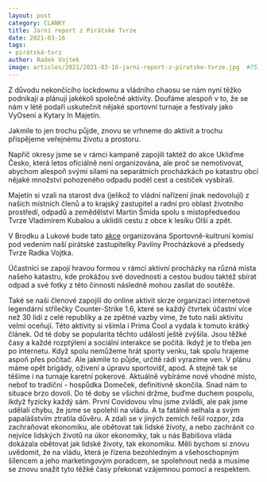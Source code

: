 ```yaml
---
layout: post
category: CLANKY
title: Jarní report z Pirátské Tvrze
date: 2021-03-16
tags: 
- pirátská-tvrz
author: Radek Vojtek
image: articles/2021/2021-03-16-jarni-report-z-piratske-tvrze.jpg  #751x422 pixelu
---
```

Z důvodu nekončícího lockdownu a vládního chaosu se nám nyní těžko podnikají a plánují jakékoli společné aktivity. Doufáme alespoň v to, že se nám v létě podaří uskutečnit nějaké sportovní turnaje a festivaly jako VyOsení a Kytary In Majetín.

Jakmile to jen trochu půjde, znovu se vrhneme do aktivit a trochu přispějeme veřejnému životu a prostoru.

Napříč okresy jsme se v rámci kampaně zapojili taktéž do akce Ukliďme Česko, která letos oficiálně není organizována, ale proč se nemotivovat, abychom alespoň svými silami na separátních procházkách po katastru obcí nějaké množství pohozeného odpadu podél cest a cestiček vysbírali.

Majetín si vzali na starost dva (jelikož to vládní nařízení jinak nedovolují) z našich místních členů a to krajský zastupitel a radní pro oblast životního prostředí, odpadů a zemědělství Martin Šmída spolu s místopředsedou Tvrze Vladimírem Kubalou a uklidili cestu z obce k lesíku Olší a zpět.

V Brodku a Lukové bude tato [akce](https://www.facebook.com/events/829599157593053/) organizována Sportovně-kultruní komisí pod vedením naší pirátské zastupitelky Pavlíny Procházkové a předsedy Tvrze Radka Vojtka.

Účastníci se zapojí hravou formou v rámci aktivní procházky na různá místa našeho katastru, kde prokážou své dovednosti a cestou budou taktéž sbírat odpad a své fotky z této činnosti následně mohou zasílat do soutěže.

Také se naši členové zapojili do online aktivit skrze organizaci internetové legendární střílečky Counter-Strike 1.6, které se každý čtvrtek účastní více než 30 lidí z celé republiky a ze zpětné vazby víme, že tuto naši aktivitu velmi oceňují. Této aktivity si všimla i Prima Cool a vydala k tomuto krátký článek. Od té doby se popularita těchto událostí ještě zvýšila. Jsou těžké časy a každé rozptýlení a sociální interakce se počítá. Ikdyž je to třeba jen po internetu. Když spolu nemůžeme hrát sporty venku, tak spolu hrajeme aspoň přes počítač. Ale jakmile to půjde, určitě rádi vyrazíme ven. V plánu máme opět brigády, oživení a úpravu sportovišť, apod. A stejně tak se těšíme i na turnaje karetní pokerové. Aktuálně vybíráme nové vhodné místo, neboť to tradiční - hospůdka Domeček, definitivně skončila. Snad nám to situace brzo dovolí. Do té doby se všichni držme, buďme duchem pospolu, ikdyž fyzicky každý sám. První Covidovou vlnu jsme zvládli, ale pak jsme udělali chybu, že jsme se spolehli na vládu. A ta fatálně selhala a svým papalášstvím ztratila důvěru. A zdali se v jiných zemích řešil rozpor, zda zachraňovat ekonomiku, ale obětovat tak lidské životy, a nebo zachránit co nejvíce lidských životů na úkor ekonomiky, tak u nás Babišova vláda dokázala obětovat jak lidské životy, tak ekonomiku. Měli bychom si znovu uvědomit, že na vládu, která je řízena bezohledným a všehoschopným šílencem a jeho marketingovým poradcem, se spolehnout nedá a musíme se znovu snažit tyto těžké časy překonat vzájemnou pomocí a respektem.

